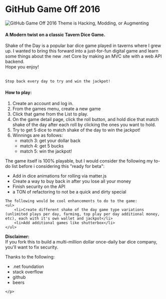 # GitHub Game Off 2016

![GitHub Game Off 2016 Theme is Hacking, Modding, or Augmenting](https://cloud.githubusercontent.com/assets/121322/19498019/d8827370-9543-11e6-82d8-6da822b6147b.png)

<p>
    <h4>A <b>Mod</b>ern twist on a classic Tavern Dice Game. </h4>
    Shake of the Day is a popular bar dice game played in taverns where I grew up. 
    I wanted to bring this forward into a just-for-fun digital game and learn
    some things about the new .net Core by making an MVC site with a web API backend.<br/>
    Hope you enjoy!<br/><br/>

    Stop back every day to try and win the jackpot!
</p>

<p>
    <h4>How to play:</h4>
    <ol>
        <li>Create an account and log in.</li>
        <li>From the games menu, create a new game</li>
        <li>Click that game from the List to play.</li>
        <li>On the game detail page, click the roll button, and hold dice that match shake of the day after each roll by clicking the ones you want to hold.</li>
        <li>Try to get 5 dice to match shake of the day to win the jackpot!</li>
        <li>Winnings are as follows:
        <ul>
            <li>match 3: get your dollar back</li>
            <li>match 4: get 5 bucks</li>     
            <li>match 5: win the jackpot!</li>
       </ul></li>
    </ol>
</p>

<p>
    The game itself is 100% playable, but I would consider the following my to-do list before i considering this "ready for beta":<br/>
    <ul>
        <li>Add in dice animations for rolling via matter.js</li>
        <li>Create a way to buy back in after you lose all your money</li>
        <li>Finish security on the API</li>
        <li>a TON of refactoring to not be a quick and dirty special</li>
    </ul>

    The following would be cool enhancements to do to the game:
    <ul>
        <li>Create different shake of the day game type variations (unlimited plays per day, farming, top play per day additional money, etc), each with it's own wallet and jackpot</li>
        <li>Add additional games like shutterbox</li>
    </ul>
</p>

<p><b>Disclaimer:</b><br/>
    If you fork this to build a multi-million dollar once-daily bar dice company, you'll want to fix security.</p>

<p>Thanks to the following:
    <ul>
        <li>.net foundation</li>
        <li>stack overflow</li>
        <li>github</li>
        <li>beers</li>
    </ul>
    
    </p>